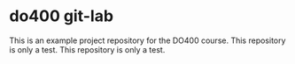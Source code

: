 # do400 git-lab
This is an example project repository for the DO400 course.
This repository is only a test.
This repository is only a test.
